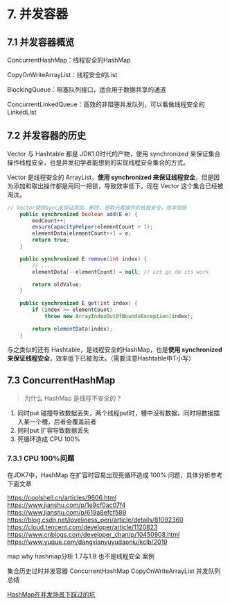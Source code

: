 # 7. 并发容器

## 7.1 并发容器概览

ConcurrentHashMap：线程安全的HashMap

CopyOnWriteArrayList：线程安全的List

BlockingQueue：阻塞队列接口，适合用于数据共享的通道

ConcurrentLinkedQueue：高效的非阻塞并发队列，可以看做线程安全的LinkedList

## 7.2 并发容器的历史

Vector 与 Hashtable 都是 JDK1.0时代的产物，使用 synchronized 来保证集合操作线程安全，也是并发初学者能想到的实现线程安全集合的方式。

Vector 是线程安全的 ArrayList，**使用 synchronized 来保证线程安全**，但是因为添加和取出操作都是用同一把锁，导致效率低下，现在 Vector 这个集合已经被淘汰。

```java
// Vector使用sync来保证添加、删除、获取元素操作的线程安全，效率很低
    public synchronized boolean add(E e) {
        modCount++;
        ensureCapacityHelper(elementCount + 1);
        elementData[elementCount++] = e;
        return true;
    }

    public synchronized E remove(int index) {
        // ......
        elementData[--elementCount] = null; // Let gc do its work

        return oldValue;
    }

    public synchronized E get(int index) {
        if (index >= elementCount)
            throw new ArrayIndexOutOfBoundsException(index);

        return elementData(index);
    }
```

与之类似的还有 Hashtable，是线程安全的HashMap，也是**使用 synchronized 来保证线程安全**，效率低下已被淘汰。（需要注意Hashtable中T小写）



## 7.3 ConcurrentHashMap

> 为什么 HashMap 是线程不安全的？

1. 同时put 碰撞导致数据丢失，两个线程put时，槽中没有数据，同时将数据插入某一个槽，后者会覆盖前者
2. 同时put 扩容导致数据丢失
3. 死循环造成 CPU 100%

### 7.3.1 CPU 100%问题

在JDK7中，HashMap 在扩容时容易出现死循环造成 100% 问题，具体分析参考下面文章

https://coolshell.cn/articles/9606.html
https://www.jianshu.com/p/1e9cf0ac07f4
https://www.jianshu.com/p/619a8efcf589
https://blog.csdn.net/loveliness_peri/article/details/81092360
https://cloud.tencent.com/developer/article/1120823
https://www.cnblogs.com/developer_chan/p/10450908.html
https://www.yuque.com/dangxianyuyudaoniu/kclb/2019


map
why
hashmap分析
1.7与1.8
也不是线程安全
案例





集合历史过时并发容器
ConcurrentHashMap
CopyOnWriteArrayList
并发队列
总结




[HashMap在并发场景下踩过的坑](https://sq.163yun.com/blog/article/195978631766196224)
